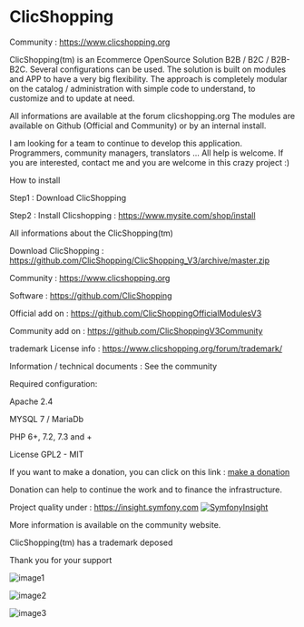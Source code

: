 # ClicShopping

 Community : https://www.clicshopping.org

 ClicShopping(tm) is an Ecommerce OpenSource Solution B2B / B2C / B2B-B2C. Several configurations can be used.
 The solution is built on modules and APP to have a very big flexibility.
 The approach is completely modular on the catalog / administration with simple code to understand, to customize and to update at need.

 All informations are available at the forum clicshopping.org
 The modules are available on Github (Official and Community) or by an internal install.


 I am looking for a team to continue to develop this application. Programmers, community managers, translators ... All help is welcome.
 If you are interested, contact me and you are welcome in this crazy project :)

 How to install

 Step1 : Download ClicShopping

 Step2 : Install Clicshopping : https://www.mysite.com/shop/install


 All informations about the ClicShopping(tm)

 Download ClicShopping : https://github.com/ClicShopping/ClicShopping_V3/archive/master.zip

 Community : https://www.clicshopping.org

 Software : https://github.com/ClicShopping

 Official add on : https://github.com/ClicShoppingOfficialModulesV3

 Community add on : https://github.com/ClicShoppingV3Community

 trademark License info : https://www.clicshopping.org/forum/trademark/

 Information / technical documents : See the community

 Required configuration:

 Apache 2.4

 MYSQL 7 / MariaDb

 PHP 6+, 7.2, 7.3 and +

 License GPL2 - MIT

 If you want to make a donation, you can click on this link : <a href="https://www.clicshopping.org/forum/clients/donations/">make a donation</a>

 Donation can help to continue the work and to finance the infrastructure.

Project quality under : https://insight.symfony.com
[![SymfonyInsight](https://insight.symfony.com/projects/04cd44dc-8f83-4b7c-a742-65b8387be9bd/big.svg)](https://insight.symfony.com/projects/04cd44dc-8f83-4b7c-a742-65b8387be9bd)


 More information is available on the community website.

 ClicShopping(tm) has a trademark deposed

 Thank you for your support

 ![image1](https://www.clicshopping.org/images/backoffice.png)

 ![image2](https://www.clicshopping.org/images/catalog_smartphone.png)

 ![image3](https://www.clicshopping.org/images/order.png)
